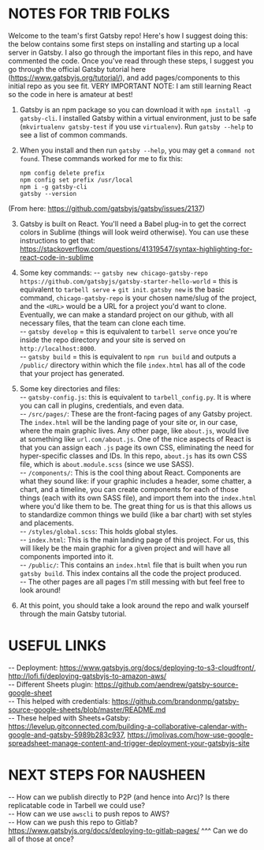 NOTES FOR TRIB FOLKS
=====================

Welcome to the team's first Gatsby repo! Here's how I suggest doing this: the below contains some first steps on installing and starting up a local server in Gatsby. I also go through the important files in this repo, and have commented the code. Once you've read through these steps, I suggest you go through the official Gatsby tutorial here (https://www.gatsbyjs.org/tutorial/), and add pages/components to this initial repo as you see fit. VERY IMPORTANT NOTE: I am still learning React so the code in here is amateur at best! 

1. Gatsby is an npm package so you can download it with `npm install -g gatsby-cli`. I installed Gatsby within a virtual environment, just to be safe (`mkvirtualenv gatsby-test` if you use `virtualenv`). Run `gatsby --help` to see a list of common commands.

2. When you install and then run `gatsby --help`, you may get a `command not found`. These commands worked for me to fix this:
    
    `npm config delete prefix`   
    `npm config set prefix /usr/local`  
    `npm i -g gatsby-cli`  
    `gatsby --version`  

(From here: https://github.com/gatsbyjs/gatsby/issues/2137)

3. Gatsby is built on React. You'll need a Babel plug-in to get the correct colors in Sublime (things will look weird otherwise). You can use these instructions to get that: https://stackoverflow.com/questions/41319547/syntax-highlighting-for-react-code-in-sublime

4. Some key commands:
    -- `gatsby new chicago-gatsby-repo https://github.com/gatsbyjs/gatsby-starter-hello-world` = this is equivalent to `tarbell serve` + `git init`. `gatsby new` is the basic command, `chicago-gatsby-repo` is your chosen name/slug of the project, and the `<URL>` would be a URL for a project you'd want to clone. Eventually, we can make a standard project on our github, with all necessary files, that the team can clone each time.  
    -- `gatsby develop` = this is equivalent to `tarbell serve` once you're inside the repo directory and your site is served on `http://localhost:8000`.  
    -- `gatsby build` = this is equivalent to `npm run build` and outputs a `/public/` directory within which the file `index.html` has all of the code that your project has generated.  

5. Some key directories and files:  
    -- `gatsby-config.js`: this is equivalent to `tarbell_config.py`. It is where you can call in plugins, credentials, and even data.  
    -- `/src/pages/`: These are the front-facing pages of any Gatsby project. The `index.html` will be the landing page of your site or, in our case, where the main graphic lives. Any other page, like `about.js`, would live at something like `url.com/about.js`. One of the nice aspects of React is that you can assign each `.js` page its own CSS, eliminating the need for hyper-specific classes and IDs. In this repo, `about.js` has its own CSS file, which is `about.module.scss` (since we use SASS).  
    -- `/components/`: This is the cool thing about React. Components are what they sound like: if your graphic includes a header, some chatter, a chart, and a timeline, you can create components for each of those things (each with its own SASS file), and import them into the `index.html` where you'd like them to be. The great thing for us is that this allows us to standardize common things we build (like a bar chart) with set styles and placements.  
    -- `/styles/global.scss`: This holds global styles.  
    -- `index.html`: This is the main landing page of this project. For us, this will likely be the main graphic for a given project and will have all components imported into it.  
    -- `/public/`: This contains an `index.html` file that is built when you run `gatsby build`. This index contains all the code the project produced.  
    -- The other pages are all pages I'm still messing with but feel free to look around!  

6. At this point, you should take a look around the repo and walk yourself through the main Gatsby tutorial.  


USEFUL LINKS
============

-- Deployment: https://www.gatsbyjs.org/docs/deploying-to-s3-cloudfront/, http://lofi.fi/deploying-gatsbyjs-to-amazon-aws/  
-- Different Sheets plugin: https://github.com/aendrew/gatsby-source-google-sheet  
-- This helped with credentials: https://github.com/brandonmp/gatsby-source-google-sheets/blob/master/README.md  
-- These helped with Sheets+Gatsby: https://levelup.gitconnected.com/building-a-collaborative-calendar-with-google-and-gatsby-5989b283c937, https://jmolivas.com/how-use-google-spreadsheet-manage-content-and-trigger-deployment-your-gatsbyjs-site


NEXT STEPS FOR NAUSHEEN
=======================

-- How can we publish directly to P2P (and hence into Arc)? Is there replicatable code in Tarbell we could use?  
-- How can we use `awscli` to push repos to AWS?  
-- How can we push this repo to Gitlab? https://www.gatsbyjs.org/docs/deploying-to-gitlab-pages/
^^^ Can we do all of those at once?  
